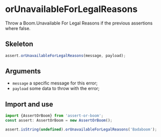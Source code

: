 # orUnavailableForLegalReasons

Throw a Boom.Unavailable For Legal Reasons if the previous assertions where false.

## Skeleton

```ts
assert.orUnavailableForLegalReasons(message, payload);
```

## Arguments

- `message` a specific message for this error;
- `payload` some data to throw with the error;

## Import and use

```ts
import {AssertOrBoom} from 'assert-or-boom';
const assert: AssertOrBoom = new AssertOrBoom();

assert.isString(undefined).orUnavailableForLegalReasons('Badaboom');
```
